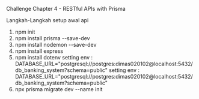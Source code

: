 Challenge Chapter 4 - RESTful APIs with Prisma

Langkah-Langkah setup awal api

1. npm init
2. npm install prisma --save-dev
3. npm install nodemon --save-dev
4. npm install express
5. npm install dotenv
   setting env : DATABASE_URL="postgresql://postgres:dimas020102@localhost:5432/db_banking_system?schema=public"
setting env : DATABASE_URL="postgresql://postgres:dimas020102@localhost:5432/db_banking_system?schema=public"
6. npx prisma migrate dev --name init
